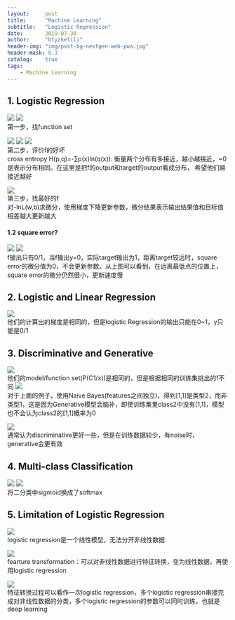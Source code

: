 ```yaml
---
layout:     post
title:      "Machine Learning"
subtitle:   "Logistic Regression"
date:       2019-07-30
author:     "btyzkelili"
header-img: "img/post-bg-nextgen-web-pwa.jpg"
header-mask: 0.3
catalog:    true
tags:
    - Machine Learning
---  
```

## 1. Logistic Regression
![](/img/lhy_ml/l-1.png)  ![](/img/lhy_ml/l-2.png)  
第一步，找function set  

![](/img/lhy_ml/l-3.png)  ![](/img/lhy_ml/l-4.png)  ![](/img/lhy_ml/l-5.png)  
第二步，评价f的好坏  
cross entropy H(p,q)=-∑p(x)ln(q(x)): 衡量两个分布有多接近，越小越接近，=0是表示分布相同。在这里是把f的output和target的output看成分布，
希望他们越接近越好

![](/img/lhy_ml/l-6.png)  
第三步，找最好的f  
对-lnL(w,b)求微分，使用梯度下降更新参数，微分结果表示输出结果值和目标值相差越大更新越大

#### 1.2 square error?
![](/img/lhy_ml/l-7.png)  ![](/img/lhy_ml/l-8.png)  
f输出只有0/1，当f输出y=0，实际target输出为1，距离target较远时，square error的微分值为0，不会更新参数。从上图可以看到，在远离最低点的位置上，
square error的微分仍然很小，更新速度慢

## 2. Logistic and Linear Regression
![](/img/lhy_ml/l-9.png)  
他们的计算出的梯度是相同的，但是logistic Regression的输出只能在0~1，y只能是0/1

## 3. Discriminative and Generative
![](/img/lhy_ml/l-10.png)  
他们的model/function set(P(C1/x))是相同的，但是根据相同的训练集挑出的f不同
![](/img/lhy_ml/l-11.png)  
对于上面的例子，使用Naive Bayes(features之间独立)，得到[1,1]是类型2，而非类型1，这是因为Generative模型会脑补，即使训练集里class2中没有[1,1]，模型也不会认为class2的[1,1]概率为0  

![](/img/lhy_ml/l-12.png)  
通常认为discriminative更好一些，但是在训练数据较少，有noise时，generative会更有效

## 4. Multi-class Classification
![](/img/lhy_ml/l-13.png)  ![](/img/lhy_ml/l-14.png)  
将二分类中sigmoid换成了softmax

## 5. Limitation of Logistic Regression
![](/img/lhy_ml/l-15.png)  
logistic regression是一个线性模型，无法分开非线性数据

![](/img/lhy_ml/l-16.png)  
fearture transformation：可以对非线性数据进行特征转换，变为线性数据，再使用logistic regression

![](/img/lhy_ml/l-17.png)  
特征转换过程可以看作一次logistic regression，多个logistic regression串接完成对非线性数据的分类，多个logistic regression的参数可以同时训练，也就是deep learning













